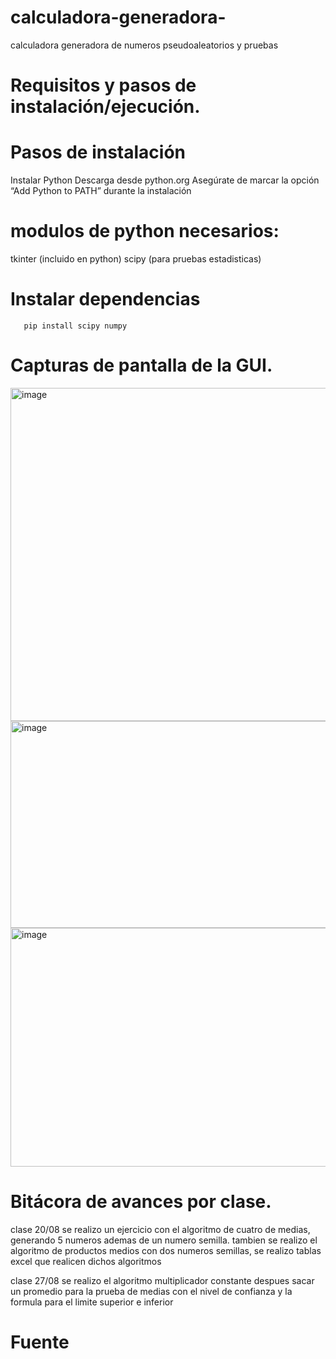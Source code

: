 # calculadora-generadora-
calculadora generadora de numeros pseudoaleatorios y pruebas
# Requisitos y pasos de instalación/ejecución.
# Pasos de instalación
  Instalar Python
  Descarga desde python.org
  Asegúrate de marcar la opción “Add Python to PATH” durante la instalación
# modulos de python necesarios:
  tkinter (incluido en python)
  scipy (para pruebas estadisticas)
   # Instalar dependencias
       pip install scipy numpy

# Capturas de pantalla de la GUI. 

<img width="807" height="533" alt="image" src="https://github.com/user-attachments/assets/149b5255-af58-41ed-a309-0aad10e72f6e" />

<img width="505" height="331" alt="image" src="https://github.com/user-attachments/assets/d96dbb0a-37e6-4a2b-bf08-42d9762dfad8" />

<img width="554" height="382" alt="image" src="https://github.com/user-attachments/assets/62aac84c-41ba-48a0-abe6-aa02de618c42" />

# Bitácora de avances por clase.
clase 20/08
se realizo un ejercicio con el algoritmo de cuatro de medias, generando 5 numeros ademas de un numero semilla. tambien se realizo el algoritmo de productos medios con dos numeros semillas, se realizo tablas excel que realicen dichos algoritmos

clase 27/08
se realizo el algoritmo multiplicador constante despues sacar un promedio  para la prueba de medias  con el nivel de confianza y la formula para el limite superior e inferior


# Fuente

